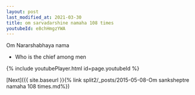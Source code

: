```yaml
---
layout: post
last_modified_at: 2021-03-30
title: om sarvadarshine namaha 108 times
youtubeId: e8chHmgzYWA
---
```

 
 
Om Nararshabhaya nama 
 
 -  Who is the chief among men 
 
  
 
  
 
 
 
 
 
 


{% include youtubePlayer.html id=page.youtubeId %}
 
[Next]({{ site.baseurl }}{% link  split2/_posts/2015-05-08-Om sanksheptre namaha 108 times.md%})
 
